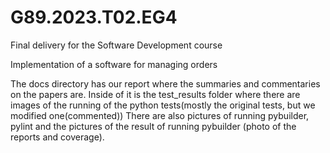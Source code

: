 # G89.2023.T02.EG4

Final delivery for the Software Development course

Implementation of a software for managing orders

The docs directory has our report where the summaries and commentaries on the papers are.
Inside of it is the test_results folder where there are images of the running of the python tests(mostly the original tests, but we modified one(commented))
There are also pictures of running pybuilder, pylint and the pictures of the result of running pybuilder (photo of the reports and coverage).

